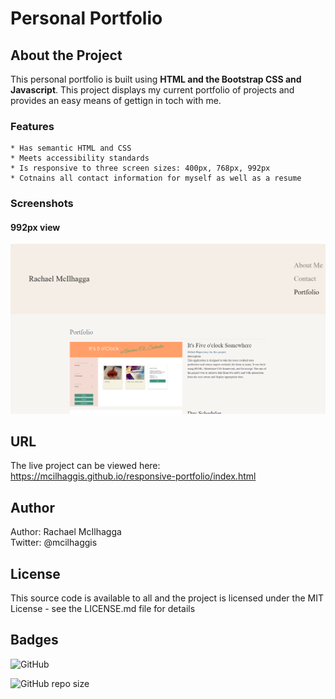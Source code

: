 # Personal Portfolio

## About the Project
This personal portfolio is built using **HTML and the Bootstrap CSS and Javascript**. This project displays my current portfolio of projects and provides an easy means of gettign in toch with me.
### Features
    * Has semantic HTML and CSS
    * Meets accessibility standards
    * Is responsive to three screen sizes: 400px, 768px, 992px
    * Cotnains all contact information for myself as well as a resume 

### Screenshots

#### 992px view
![Screenshot of Portfolio page viewed on 992px screen.](/assets/images/screenshot-1.png "Screenshot of Portfolio page viewed on 992px screen.")

## URL
The live project can be viewed here: https://mcilhaggis.github.io/responsive-portfolio/index.html


## Author
Author: Rachael McIlhagga  
Twitter: @mcilhaggis

## License
This source code is available to all and the project is licensed under the MIT License - see the LICENSE.md file for details

## Badges

![GitHub](https://img.shields.io/github/license/mcilhaggis/responsive-portfolio)

![GitHub repo size](https://img.shields.io/github/repo-size/mcilhaggis/responsive-portfolio)


